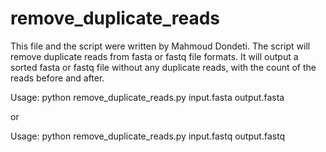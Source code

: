 # remove_duplicate_reads
This file and the script were written by Mahmoud Dondeti. The script will remove duplicate reads from fasta or fastq file formats. It will output a sorted fasta or fastq file without any duplicate reads, with the count of the reads before and after.

Usage: python remove_duplicate_reads.py input.fasta output.fasta

or

Usage: python remove_duplicate_reads.py input.fastq output.fastq

